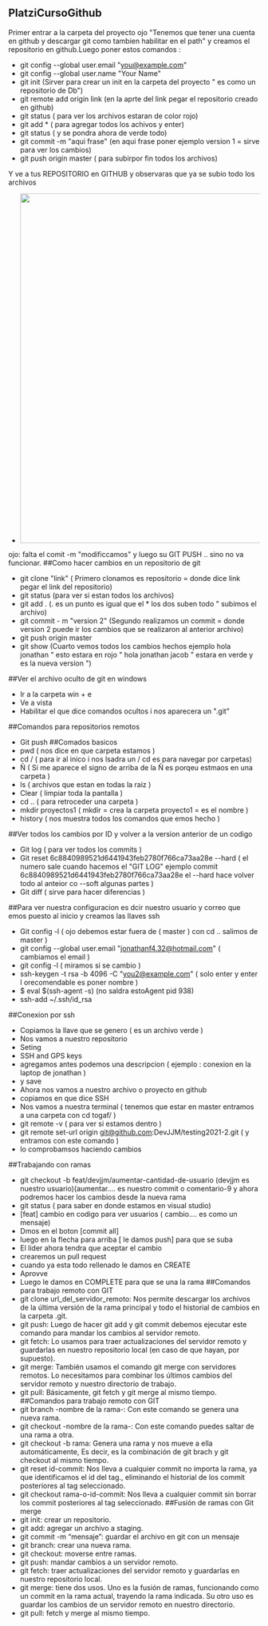 ## PlatziCursoGithub
Primer entrar a la carpeta del proyecto ojo "Tenemos que tener una cuenta en github y descargar git como tambien habilitar en el path" y creamos el repositorio en github.Luego poner estos comandos :
  - git config --global user.email "you@example.com"
  - git config --global user.name "Your Name"
  - git init (Sirver para crear un init en la carpeta del proyecto " es como un repositorio de Db")
  - git remote add origin link (en la aprte del link pegar el repositorio creado en github)
  - git status ( para ver los archivos estaran de color rojo)
  - git add * ( para agregar todos los achivos y enter)
  - git status ( y se pondra ahora de verde todo)
  - git commit -m "aqui frase" (en aqui frase poner ejemplo version 1 = sirve para ver los cambios)
  - git push origin master ( para subirpor fin todos los archivos)

Y ve a tus REPOSITORIO en GITHUB y observaras que ya se subio todo los archivos
- <p align="center"><img src="https://i.ibb.co/6rTxfm7/img040-2.jpg" width="500" height="700"></p>
ojo: falta el comit -m "modificcamos" y luego su GIT PUSH .. sino no va funcionar.
##Como hacer cambios en un repositorio de git
  - git clone "link" ( Primero clonamos es repositorio = donde dice link pegar el link del repositorio)
  - git status (para ver si estan todos los archivos)
  - git add . (. es un punto es igual que el * los dos suben todo " subimos el archivo)
  - git commit - m "version 2" (Segundo realizamos un commit = donde version 2 puede ir los cambios que se realizaron al anterior archivo)
  - git push origin master
  - git show (Cuarto vemos todos los cambios hechos ejemplo hola jonathan " esto estara en rojo " hola jonathan jacob " estara en verde y es la nueva version ")

##Ver el archivo oculto de git en windows
  - Ir a la carpeta win + e
  - Ve a vista
  - Habilitar el que dice comandos ocultos i nos aparecera un ".git"

##Comandos para repositorios remotos
  - Git push
##Comados basicos
  - pwd ( nos dice en que carpeta estamos )
  - cd / (  para ir al inico i nos lsadra un / cd es para navegar por carpetas)
  - Ñ ( Si me aparece el signo de arriba de la Ñ es porqeu estmaos en una carpeta )
  - ls ( archivos que estan en todas la raiz )
  - Clear ( limpiar toda la pantalla )
  - cd .. ( para retroceder una carpeta )
  - mkdir proyectos1 ( mkdir = crea la carpeta proyecto1 = es el nombre )
  - history ( nos muestra todos los comandos que emos hecho )

##Ver todos los cambios por ID y volver a la version anterior de un codigo
  - Git log ( para ver todos los commits )
  - Git reset 6c8840989521d6441943feb2780f766ca73aa28e --hard ( el numero sale cuando hacemos el "GIT LOG" ejemplo  commit 6c8840989521d6441943feb2780f766ca73aa28e
el --hard hace volver todo al anteior co --soft algunas partes )
  - Git diff ( sirve para hacer diferencias )

##Para ver nuestra configuracion es dcir nuestro usuario y correo que emos puesto al inicio y creamos las llaves ssh
  - Git config -l ( ojo debemos estar fuera de ( master ) con cd .. salimos de master )
  - git config --global user.email "jonathanf4.32@hotmail.com" ( cambiamos el email )
  - git config -l ( miramos si se cambio )
  -  ssh-keygen -t rsa -b 4096 -C "you2@example.com" ( solo enter y enter l orecomendable es poner nombre )
  -  $ eval $(ssh-agent -s) (no saldra estoAgent pid 938)
  -  ssh-add ~/.ssh/id_rsa

##Conexion por ssh
  - Copiamos la llave que se genero ( es un archivo verde )
  - Nos vamos a nuestro repositorio
  - Seting
  - SSH and GPS keys
  - agregamos antes podemos una descripcion ( ejemplo : conexion en la laptop de jonathan )
  - y save
  - Ahora nos vamos a nuestro archivo o proyecto en github
  - copiamos en que dice SSH
  - Nos vamos a nuestra terminal ( tenemos que estar en master entramos a una carpeta con cd togaf/ )
  - git remote -v ( para ver si estamos dentro )
  - git remote set-url origin git@github.com:DevJJM/testing2021-2.git ( y entramos con este comando )
  - lo comprobamsos haciendo cambios

##Trabajando con ramas
  - git checkout -b feat/devjjm/aumentar-cantidad-de-usuario   (devjjm es nuestro usuario)(aumentar.... es nuestro commit o comentario-9
  y ahora podremos hacer los cambios desde la nueva rama
  - git status ( para saber en donde estamos en visual studio)
  - [feat] cambio en codigo para ver usuarios ( cambio.... es como un mensaje)
  - Dmos en el boton [commit all]
  - luego en la flecha para arriba [ le damos push] para que se suba
  - El lider ahora tendra que aceptar el cambio
  - crearemos un pull request 
  - cuando ya esta todo rellenado le damos en CREATE
  - Aprovve
  - Luego le damos en COMPLETE para que se una la rama
 ##Comandos para trabajo remoto con GIT
  - git clone url_del_servidor_remoto: Nos permite descargar los archivos de la última versión de la rama principal y todo el historial de cambios en la carpeta .git.
  - git push: Luego de hacer git add y git commit debemos ejecutar este comando para mandar los cambios al servidor remoto.
  - git fetch: Lo usamos para traer actualizaciones del servidor remoto y guardarlas en nuestro repositorio local (en caso de que hayan, por supuesto).
  - git merge: También usamos el comando git merge con servidores remotos. Lo necesitamos para combinar los últimos cambios del servidor remoto y nuestro directorio de trabajo.
  - git pull: Básicamente, git fetch y git merge al mismo tiempo.
 ##Comandos para trabajo remoto con GIT
  - git branch -nombre de la rama-: Con este comando se genera una nueva rama.
  - git checkout -nombre de la rama-: Con este comando puedes saltar de una rama a otra.
  - git checkout -b rama: Genera una rama y nos mueve a ella automáticamente, Es decir, es la combinación de git brach y git checkout al mismo tiempo.
  - git reset id-commit: Nos lleva a cualquier commit no importa la rama, ya que identificamos el id del tag., eliminando el historial de los commit posteriores al tag seleccionado.
  - git checkout rama-o-id-commit: Nos lleva a cualquier commit sin borrar los commit posteriores al tag seleccionado.
 ##Fusión de ramas con Git merge
  - git init: crear un repositorio.
  - git add: agregar un archivo a staging.
  - git commit -m “mensaje”: guardar el archivo en git con un mensaje
  - git branch: crear una nueva rama.
  - git checkout: moverse entre ramas.
  - git push: mandar cambios a un servidor remoto.
  - git fetch: traer actualizaciones del servidor remoto y guardarlas en nuestro repositorio local.
  - git merge: tiene dos usos. Uno es la fusión de ramas, funcionando como un commit en la rama actual, trayendo la rama indicada. Su otro uso es guardar los cambios de un servidor remoto en nuestro directorio.
  - git pull: fetch y merge al mismo tiempo.
  
 
